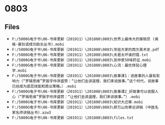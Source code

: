 # 0803

## Files

- `F:/5000G电子书\06-书库更新（201911）\201808\0803\世界上最伟大的推销员 (奥格·曼狄诺成功励志丛书).mobi`
- `F:/5000G电子书\06-书库更新（201911）\201808\0803\写给大家的西方美术史.pdf`
- `F:/5000G电子书\06-书库更新（201911）\201808\0803\夫君太坏谁的错.txt`
- `F:/5000G电子书\06-书库更新（201911）\201808\0803\张仲景50味药证.mobi`
- `F:/5000G电子书\06-书库更新（201911）\201808\0803\心流：最优体验心理学.mobi`
- `F:/5000G电子书\06-书库更新（201911）\201808\0803\故事课1：说故事的人最有影响力（“罗辑思维”罗振宇作序盛赞：“让他们去讲道理，我们来说故事。”这个时代，说故事已经成为底层技能和商业策略。）.mobi`
- `F:/5000G电子书\06-书库更新（201911）\201808\0803\故事课2_好故事可以收服人心（“罗辑思维”罗振宇作序盛赞：“让他们去讲道理，我们来说故事。”）.mobi`
- `F:/5000G电子书\06-书库更新（201911）\201808\0803\知识大迁移.mobi`
- `F:/5000G电子书\06-书库更新（201911）\201808\0803\郝万山伤寒论讲稿 (中医名家名师讲搞丛书).azw3`
- `F:/5000G电子书\06-书库更新（201911）\201808\0803\files.txt`

